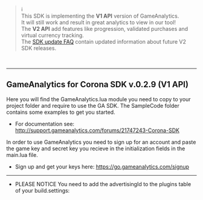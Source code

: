 > :information_source:<br>
> This SDK is implementing the **V1 API** version of GameAnalytics.<br>
> It will still work and result in great analytics to view in our tool!<br>
> The **V2 API** add features like progression, validated purchases and virtual currency tracking.<br>
> The [SDK update FAQ](http://www.gameanalytics.com/docs/sdk-update-faq/) contain updated information about future V2 SDK releases.

<br>

---------------------------------------------------------------------------------
GameAnalytics for Corona SDK v.0.2.9 (V1 API)
---------------------------------------------------------------------------------

Here you will find the GameAnalytics.lua module you need to copy to your project folder and require to use the GA SDK.
The SampleCode folder contains some examples to get you started.

- For documentation see:  http://support.gameanalytics.com/forums/21747243-Corona-SDK

In order to use GameAnalytics you need to sign up for an account and paste the game
key and secret key you recieve in the initialization fields in the main.lua file.

- Sign up and get your keys here: https://go.gameanalytics.com/signup

---------------------------------------------------------------------------------

- PLEASE NOTICE
You need to add the advertisingId to the plugins table of your build.settings:

